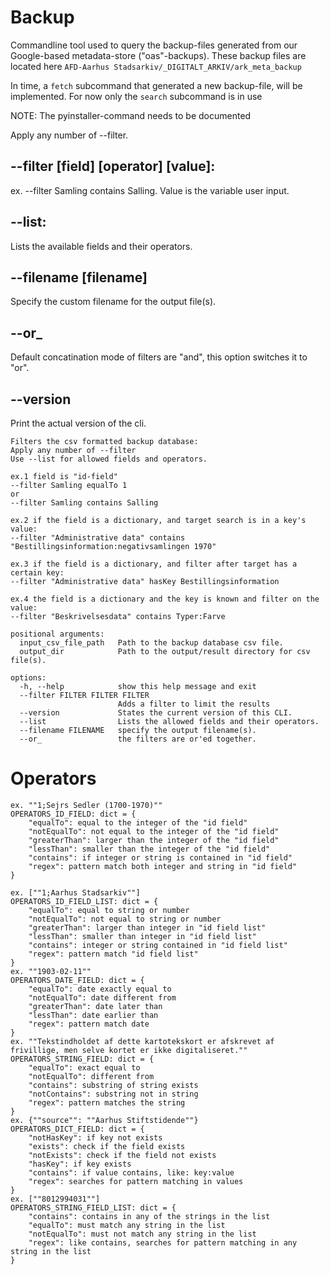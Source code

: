 # Backup
Commandline tool used to query the backup-files generated from our Google-based metadata-store ("oas"-backups). These backup files are located here `AFD-Aarhus Stadsarkiv/_DIGITALT_ARKIV/ark_meta_backup`

In time, a `fetch` subcommand that generated a new backup-file, will be implemented. For now only the `search` subcommand is in use

NOTE: The pyinstaller-command needs to be documented

Apply any number of --filter.
## --filter [field] [operator] [value]:
ex. --filter Samling contains Salling. Value is the variable user input.

## --list:
Lists the available fields and their operators.

## --filename [filename]
Specify the custom filename for the output file(s).

## --or_
Default concatination mode of filters are "and", this option switches it to "or".

## --version
Print the actual version of the cli.


```
Filters the csv formatted backup database:
Apply any number of --filter
Use --list for allowed fields and operators.

ex.1 field is "id-field"
--filter Samling equalTo 1
or
--filter Samling contains Salling

ex.2 if the field is a dictionary, and target search is in a key's value:
--filter "Administrative data" contains "Bestillingsinformation:negativsamlingen 1970"

ex.3 if the field is a dictionary, and filter after target has a certain key:
--filter "Administrative data" hasKey Bestillingsinformation

ex.4 the field is a dictionary and the key is known and filter on the value:
--filter "Beskrivelsesdata" contains Typer:Farve

positional arguments:
  input_csv_file_path   Path to the backup database csv file.
  output_dir            Path to the output/result directory for csv file(s).

options:
  -h, --help            show this help message and exit
  --filter FILTER FILTER FILTER
                        Adds a filter to limit the results
  --version             States the current version of this CLI.
  --list                Lists the allowed fields and their operators.
  --filename FILENAME   specify the output filename(s).
  --or_                 the filters are or'ed together.
```

# Operators
```
ex. ""1;Sejrs Sedler (1700-1970)""
OPERATORS_ID_FIELD: dict = {
    "equalTo": equal to the integer of the "id field"
    "notEqualTo": not equal to the integer of the "id field"
    "greaterThan": larger than the integer of the "id field"
    "lessThan": smaller than the integer of the "id field"
    "contains": if integer or string is contained in "id field"
    "regex": pattern match both integer and string in "id field"
}

ex. [""1;Aarhus Stadsarkiv""]
OPERATORS_ID_FIELD_LIST: dict = {
    "equalTo": equal to string or number
    "notEqualTo": not equal to string or number
    "greaterThan": larger than integer in "id field list"
    "lessThan": smaller than integer in "id field list"
    "contains": integer or string contained in "id field list"
    "regex": pattern match "id field list"
}
ex. ""1903-02-11""
OPERATORS_DATE_FIELD: dict = {
    "equalTo": date exactly equal to
    "notEqualTo": date different from
    "greaterThan": date later than
    "lessThan": date earlier than
    "regex": pattern match date
}
ex. ""Tekstindholdet af dette kartotekskort er afskrevet af frivillige, men selve kortet er ikke digitaliseret.""
OPERATORS_STRING_FIELD: dict = {
    "equalTo": exact equal to
    "notEqualTo": different from
    "contains": substring of string exists
    "notContains": substring not in string
    "regex": pattern matches the string
}
ex. {""source"": ""Aarhus Stiftstidende""}
OPERATORS_DICT_FIELD: dict = {
    "notHasKey": if key not exists
    "exists": check if the field exists
    "notExists": check if the field not exists
    "hasKey": if key exists
    "contains": if value contains, like: key:value
    "regex": searches for pattern matching in values
}
ex. [""8012994031""]
OPERATORS_STRING_FIELD_LIST: dict = {
    "contains": contains in any of the strings in the list
    "equalTo": must match any string in the list
    "notEqualTo": must not match any string in the list
    "regex": like contains, searches for pattern matching in any string in the list
}
```